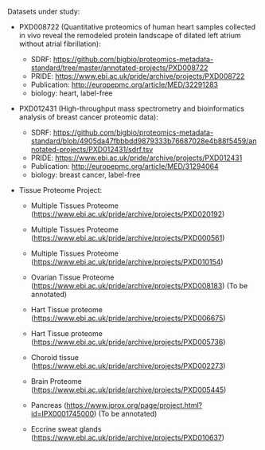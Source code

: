 Datasets under study:

- PXD008722 (Quantitative proteomics of human heart samples collected in vivo reveal the remodeled protein landscape of dilated left atrium without atrial fibrillation):
    - SDRF: https://github.com/bigbio/proteomics-metadata-standard/tree/master/annotated-projects/PXD008722
    - PRIDE: https://www.ebi.ac.uk/pride/archive/projects/PXD008722
    - Publication: http://europepmc.org/article/MED/32291283
    - biology: heart, label-free

- PXD012431 (High-throughput mass spectrometry and bioinformatics analysis of breast cancer proteomic data):
    - SDRF: https://github.com/bigbio/proteomics-metadata-standard/blob/4905da47fbbbdd9879333b76687028e4b88f5459/annotated-projects/PXD012431/sdrf.tsv
    - PRIDE: https://www.ebi.ac.uk/pride/archive/projects/PXD012431
    - Publication: http://europepmc.org/article/MED/31294064
    - biology: breast cancer, label-free

 - Tissue Proteome Project:


    - Multiple Tissues Proteome (https://www.ebi.ac.uk/pride/archive/projects/PXD020192)
    - Multiple Tissues Proteome (https://www.ebi.ac.uk/pride/archive/projects/PXD000561)
    - Multiple Tissues Proteome (https://www.ebi.ac.uk/pride/archive/projects/PXD010154)

    - Ovarian Tissue Proteome (https://www.ebi.ac.uk/pride/archive/projects/PXD008183) (To be annotated)
    - Hart Tissue proteome (https://www.ebi.ac.uk/pride/archive/projects/PXD006675)
    - Hart Tissue proteome (https://www.ebi.ac.uk/pride/archive/projects/PXD005736)
    - Choroid tissue (https://www.ebi.ac.uk/pride/archive/projects/PXD002273)
    - Brain Proteome (https://www.ebi.ac.uk/pride/archive/projects/PXD005445)
    - Pancreas (https://www.iprox.org/page/project.html?id=IPX0001745000) (To be annotated)
    - Eccrine sweat glands (https://www.ebi.ac.uk/pride/archive/projects/PXD010637)


